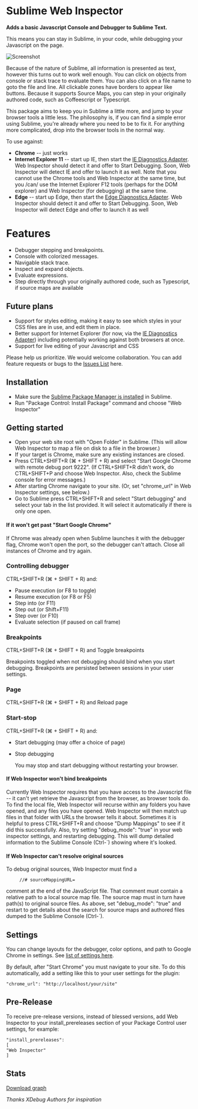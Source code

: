 ﻿# Sublime Web Inspector

__Adds a basic Javascript Console and Debugger to Sublime Text.__ 

This means you can stay in Sublime, in your code, while debugging your Javascript on the page.

![Screenshot](https://github.com/sokolovstas/SublimeWebInspector/raw/master/overview.png)

Because of the nature of Sublime, all information is presented as text, however this turns out to work well enough. You can click on objects from console or stack trace to evaluate them. You can also click on a file name to goto the file and line. All clickable zones have borders to appear like buttons. Because it supports Source Maps, you can step in your originally authored code, such as Coffeescript or Typescript.

This package aims to keep you in Sublime a little more, and jump to your browser tools a little less. The philosophy is, if you can find a simple error using Sublime, you're already where you need to be to fix it. For anything more complicated, drop into the browser tools in the normal way.

To use against:

* __Chrome__ -- just works
* __Internet Explorer 11__ -- start up IE, then start the [IE Diagnostics Adapter](https://github.com/Microsoft/IEDiagnosticsAdapter/releases). Web Inspector should detect it and offer to Start Debugging. Soon, Web Inspector will detect IE and offer to launch it as well. Note that you cannot use the Chrome tools and Web Inspector at the same time, but you /can/ use the Internet Explorer F12 tools (perhaps for the DOM explorer) and Web Inspector (for debugging) at the same time.
* __Edge__ -- start up Edge, then start the [Edge Diagnostics Adapter](https://github.com/Microsoft/edge-diagnostics-adaptor/releases). Web Inspector should detect it and offer to Start Debugging. Soon, Web Inspector will detect Edge and offer to launch it as well

# Features
- Debugger stepping and breakpoints.
- Console with colorized messages.
- Navigable stack trace.
- Inspect and expand objects.
- Evaluate expressions.
- Step directly through your originally authored code, such as Typescript, if source maps are available

## Future plans

* Support for styles editing, making it easy to see which styles in your CSS files are in use, and edit them in place. 
* Better support for Internet Explorer (for now, via the [IE Diagnostics Adapter](https://github.com/Microsoft/IEDiagnosticsAdapter/releases)) including potentially working against both browsers at once. 
* Support for live editing of your Javascript and CSS

Please help us prioritize. We would welcome collaboration. You can add feature requests or bugs to the [Issues List](https://github.com/sokolovstas/SublimeWebInspector/issues) here.

## Installation
* Make sure the [Sublime Package Manager is installed](https://packagecontrol.io/installation) in Sublime.
* Run "Package Control: Install Package" command and choose "Web Inspector"

## Getting started
- Open your web site root with "Open Folder" in Sublime. (This will allow Web Inspector to map a file on disk to a file in the browser.)
- If your target is Chrome, make sure any existing instances are closed.
- Press CTRL+SHIFT+R (⌘ + SHIFT + R) and select "Start Google Chrome with remote debug port 9222". (If CTRL+SHIFT+R didn't work, do CTRL+SHIFT+P and choose Web Inspector. Also, check the Sublime console for error messages.)
- After starting Chrome navigate to your site. (Or, set "chrome_url" in Web Inspector settings, see below.)
- Go to Sublime press CTRL+SHIFT+R and select "Start debugging" and select your tab in the list provided. It will select it automatically if there is only one open.

#### If it won't get past "Start Google Chrome"
If Chrome was already open when Sublime launches it with the debugger flag, Chrome won't open the port, so the debugger can't attach. Close all instances of Chrome and try again. 
 
### Controlling debugger
CTRL+SHIFT+R (⌘ + SHIFT + R) and:
- Pause execution (or F8 to toggle)
- Resume execution (or F8 or F5)
- Step into (or F11)
- Step out (or Shift+F11)
- Step over (or F10)
- Evaluate selection (if paused on call frame)

### Breakpoints
CTRL+SHIFT+R (⌘ + SHIFT + R) and Toggle breakpoints

Breakpoints toggled when not debugging should bind when you start debugging. Breakpoints are persisted between sessions in your user settings.

### Page
CTRL+SHIFT+R (⌘ + SHIFT + R) and Reload page

### Start-stop
CTRL+SHIFT+R (⌘ + SHIFT + R) and:
- Start debugging (may offer a choice of page)
- Stop debugging

  You may stop and start debugging without restarting your browser.

#### If Web Inspector won't bind breakpoints
Currently Web Inspector requires that you have access to the Javascript file -- it can't yet retrieve the Javascript from the browser, as browser tools do. To find the local file, Web Inspector will recurse within any folders you have opened, and any files you have opened. Web Inspector will then match up files in that folder with URLs the browser tells it about. Sometimes it is helpful to press CTRL+SHIFT+R and choose "Dump Mappings" to see if it did this successfully. Also, try setting "debug_mode": "true" in your web inspector settings, and restarting debugging. This will dump detailed information to the Sublime Console (Ctrl-`) showing where it's looked.

#### If Web Inspector can't resolve original sources
To debug original sources, Web Inspector must find a 

         //# sourceMappingURL=

comment at the end of the JavaScript file. That comment must contain a relative path to a local source map file. The source map must in turn have path(s) to original source files. As above, set "debug_mode": "true" and restart to get details about the search for source maps and authored files dumped to the Sublime Console (Ctrl-`).  

## Settings
You can change layouts for the debugger, color options, and path to Google Chrome in settings. See [list of settings here](https://github.com/sokolovstas/SublimeWebInspector/wiki/User-Settings).

By default, after "Start Chrome" you must navigate to your site. To do this automatically, add a setting like this to your user settings for the plugin:

	"chrome_url": "http://localhost/your/site"

## Pre-Release
To receive pre-release versions, instead of blessed versions, add Web Inspector to your install_prereleases section of your Package Control user settings, for example:

	"install_prereleases":
	[
	"Web Inspector"
	]

## Stats
[Download graph](https://packagecontrol.io/packages/Web%20Inspector)

*Thanks XDebug Authors for inspiration*

